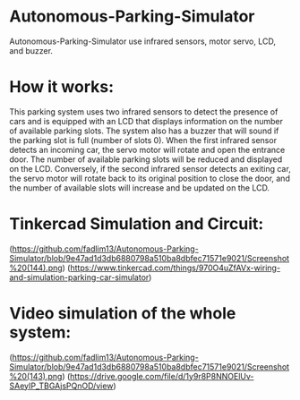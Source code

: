 # Autonomous-Parking-Simulator
Autonomous-Parking-Simulator use infrared sensors, motor servo, LCD, and buzzer.
# How it works: 
This parking system uses two infrared sensors to detect the presence of cars and is equipped with an LCD that displays information on the number of available parking slots. The system also has a buzzer that will sound if the parking slot is full (number of slots 0). When the first infrared sensor detects an incoming car, the servo motor will rotate and open the entrance door. The number of available parking slots will be reduced and displayed on the LCD. Conversely, if the second infrared sensor detects an exiting car, the servo motor will rotate back to its original position to close the door, and the number of available slots will increase and be updated on the LCD.
# Tinkercad Simulation and Circuit: 
(https://github.com/fadlim13/Autonomous-Parking-Simulator/blob/9e47ad1d3db6880798a510ba8dbfec71571e9021/Screenshot%20(144).png)
(https://www.tinkercad.com/things/970O4uZfAVx-wiring-and-simulation-parking-car-simulator)
# Video simulation of the whole system:
(https://github.com/fadlim13/Autonomous-Parking-Simulator/blob/9e47ad1d3db6880798a510ba8dbfec71571e9021/Screenshot%20(143).png)
(https://drive.google.com/file/d/1y9r8P8NNOElUv-SAeyIP_TBGAjsPQnOD/view)
